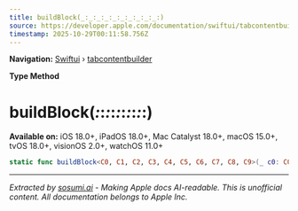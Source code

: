 ```yaml
---
title: buildBlock(_:_:_:_:_:_:_:_:_:_:)
source: https://developer.apple.com/documentation/swiftui/tabcontentbuilder/buildblock(_:_:_:_:_:_:_:_:_:_:)
timestamp: 2025-10-29T00:11:58.756Z
---
```


**Navigation:** [Swiftui](/documentation/swiftui) › [tabcontentbuilder](/documentation/swiftui/tabcontentbuilder)

**Type Method**

# buildBlock(_:_:_:_:_:_:_:_:_:_:)

**Available on:** iOS 18.0+, iPadOS 18.0+, Mac Catalyst 18.0+, macOS 15.0+, tvOS 18.0+, visionOS 2.0+, watchOS 11.0+

```swift
static func buildBlock<C0, C1, C2, C3, C4, C5, C6, C7, C8, C9>(_ c0: C0, _ c1: C1, _ c2: C2, _ c3: C3, _ c4: C4, _ c5: C5, _ c6: C6, _ c7: C7, _ c8: C8, _ c9: C9) -> some TabContent<TabValue> where TabValue == C0.TabValue, C0 : TabContent, C1 : TabContent, C2 : TabContent, C3 : TabContent, C4 : TabContent, C5 : TabContent, C6 : TabContent, C7 : TabContent, C8 : TabContent, C9 : TabContent, C0.TabValue == C1.TabValue, C1.TabValue == C2.TabValue, C2.TabValue == C3.TabValue, C3.TabValue == C4.TabValue, C4.TabValue == C5.TabValue, C5.TabValue == C6.TabValue, C6.TabValue == C7.TabValue, C7.TabValue == C8.TabValue, C8.TabValue == C9.TabValue
```

---

*Extracted by [sosumi.ai](https://sosumi.ai) - Making Apple docs AI-readable.*
*This is unofficial content. All documentation belongs to Apple Inc.*
